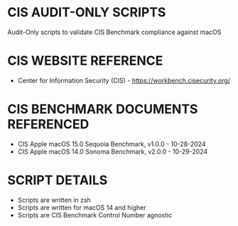 # CIS AUDIT-ONLY SCRIPTS
Audit-Only scripts to validate CIS Benchmark compliance against macOS

# CIS WEBSITE REFERENCE
* Center for Information Security (CIS) - https://workbench.cisecurity.org/

# CIS BENCHMARK DOCUMENTS REFERENCED
* CIS Apple macOS 15.0 Sequoia Benchmark, v1.0.0 - 10-28-2024
* CIS Apple macOS 14.0 Sonoma Benchmark, v2.0.0 - 10-29-2024

# SCRIPT DETAILS
* Scripts are written in zsh
* Scripts are written for macOS 14 and higher
* Scripts are CIS Benchmark Control Number agnostic

